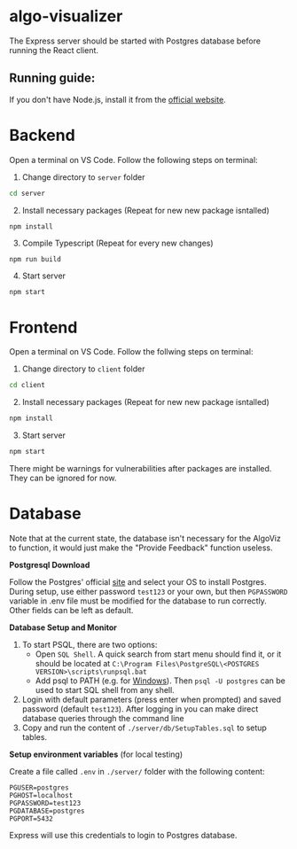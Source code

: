 # algo-visualizer

The Express server should be started with Postgres database before running the React client.

## **Running guide**:

If you don't have Node.js, install it from the [official website](https://nodejs.org/en/).

# Backend

Open a terminal on VS Code. Follow the following steps on terminal:

1. Change directory to `server` folder

```cmd
cd server
```

2. Install necessary packages (Repeat for new new package isntalled)

```cmd
npm install
```

3. Compile Typescript (Repeat for every new changes)

```
npm run build
```

4. Start server

```
npm start
```

# Frontend

Open a terminal on VS Code. Follow the follwing steps on terminal:

1. Change directory to `client` folder

```cmd
cd client
```

2. Install necessary packages (Repeat for new new package isntalled)

```cmd
npm install
```

3. Start server

```cmd
npm start
```

There might be warnings for vulnerabilities after packages are installed. They can be ignored for now.

# Database

Note that at the current state, the database isn't necessary for the AlgoViz to function, it would just make the "Provide Feedback" function useless.

**Postgresql Download**

Follow the Postgres' official [site](https://www.postgresql.org/download/) and select your OS to install Postgres. During setup, use either password `test123` or your own, but then `PGPASSWORD` variable in .env file must be modified for the database to run correctly. Other fields can be left as default.

**Database Setup and Monitor**

1. To start PSQL, there are two options:
    - Open `SQL Shell`. A quick search from start menu should find it, or it should be located at `C:\Program Files\PostgreSQL\<POSTGRES VERSION>\scripts\runpsql.bat`
    - Add psql to PATH (e.g. for [Windows](https://blog.sqlbackupandftp.com/setting-windows-path-for-postgres-tools)). Then `psql -U postgres` can be used to start SQL shell from any shell.
2. Login with default parameters (press enter when prompted) and saved password (default `test123`). After logging in you can make direct database queries through the command line
3. Copy and run the content of `./server/db/SetupTables.sql` to setup tables.

**Setup environment variables** (for local testing)

Create a file called `.env` in `./server/` folder with the following content:

```
PGUSER=postgres
PGHOST=localhost
PGPASSWORD=test123
PGDATABASE=postgres
PGPORT=5432
```

Express will use this credentials to login to Postgres database.
